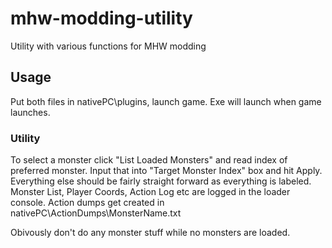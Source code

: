 # mhw-modding-utility
Utility with various functions for MHW modding

## Usage
Put both files in nativePC\plugins, launch game. Exe will launch when game launches.

### Utility
To select a monster click "List Loaded Monsters" and read index of preferred monster. Input that into "Target Monster Index" box and hit Apply.
Everything else should be fairly straight forward as everything is labeled.
Monster List, Player Coords, Action Log etc are logged in the loader console.
Action dumps get created in nativePC\ActionDumps\MonsterName.txt

Obivously don't do any monster stuff while no monsters are loaded.
